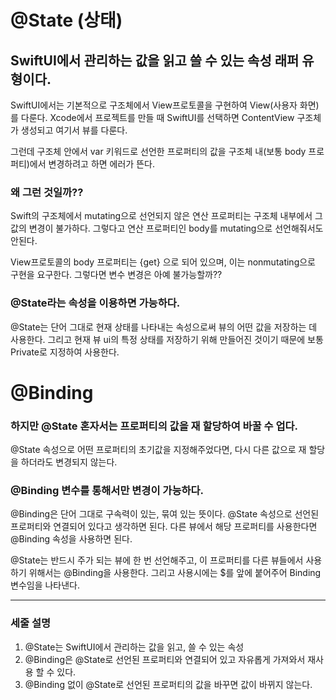 
# @State (상태)
## SwiftUI에서 관리하는 값을 읽고 쓸 수 있는 속성 래퍼 유형이다.
SwiftUI에서는 기본적으로 구조체에서 View프로토콜을 구현하여 View(사용자 화면)를 다룬다. Xcode에서 프로젝트를 만들 때 SwiftUI를 선택하면 ContentView 구조체가 생성되고 여기서 뷰를 다룬다.

그런데 구조체 안에서 var 키워드로 선언한 프로퍼티의 값을 구조체 내(보통 body 프로퍼티)에서 변경하려고 하면 에러가 뜬다. 

### 왜 그런 것일까??

Swift의 구조체에서 mutating으로 선언되지 않은 연산 프로퍼티는 구조체 내부에서 그 값의 변경이 불가하다. 그렇다고 연산 프로퍼티인 body를 mutating으로 선언해줘서도 안된다.

View프로토콜의 body 프로퍼티는 {get} 으로 되어 있으며, 이는 nonmutating으로 구현을 요구한다. 그렇다면 변수 변경은 아예 불가능할까?? 

### @State라는 속성을 이용하면 가능하다.

@State는 단어 그대로 현재 상태를 나타내는 속성으로써 뷰의 어떤 값을 저장하는 데 사용한다. 그리고 현재 뷰 ui의 특정 상태를 저장하기 위해 만들어진 것이기 때문에 보통 Private로 지정하여 사용한다.


# @Binding
### 하지만 @State 혼자서는 프로퍼티의 값을 재 할당하여 바꿀 수 업다.
@State 속성으로 어떤 프로퍼티의 초기값을 지정해주었다면, 다시 다른 값으로 재 할당을 하더라도 변경되지 않는다. 
### @Binding 변수를 통해서만 변경이 가능하다.

@Binding은 단어 그대로 구속력이 있는, 묶여 있는 뜻이다. @State 속성으로 선언된 프로퍼티와 연결되어 있다고 생각하면 된다. 다른 뷰에서 해당 프로퍼티를 사용한다면 @Binding 속성을 사용하면 된다.

@State는 반드시 주가 되는 뷰에 한 번 선언해주고, 이 프로퍼티를 다른 뷰들에서 사용하기 위해서는 @Binding을 사용한다. 그리고 사용시에는 $를 앞에 붙어주어 Binding 변수임을 나타낸다.

---------

### 세줄 설명
1. @State는 SwiftUI에서 관리하는 값을 읽고, 쓸 수 있는 속성 
2. @Binding은 @State로 선언된 프로퍼티와 연결되어 있고 자유롭게 가져와서 재사용 할 수 있다.
3. @Binding 없이 @State로 선언된 프로퍼티의 값을 바꾸면 값이 바뀌지 않는다.
